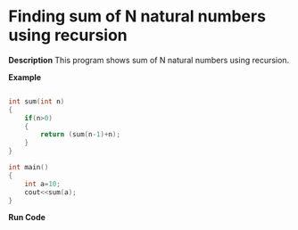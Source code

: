 # Finding sum of N natural numbers using recursion

**Description** This program shows sum of N natural numbers using recursion.

**Example**

```cpp

int sum(int n)
{
	if(n>0)
	{
		return (sum(n-1)+n);
	}
}

int main()
{
	int a=10;
	cout<<sum(a);
}

```

**Run Code[](https://rextester.com/CLH92043)**

